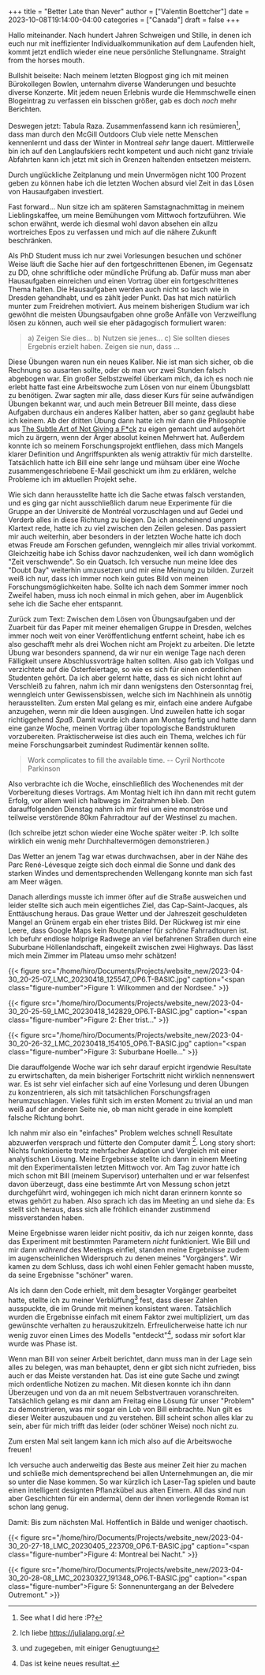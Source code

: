 +++
title = "Better Late than Never"
author = ["Valentin Boettcher"]
date = 2023-10-08T19:14:00-04:00
categories = ["Canada"]
draft = false
+++

Hallo miteinander. Nach hundert Jahren Schweigen und Stille, in denen
ich euch nur mit ineffizienter Individualkommunikation auf dem
Laufenden hielt, kommt jetzt endlich wieder eine neue persönliche
Stellungname. Straight from the horses mouth.

Bullshit beiseite: Nach meinem letzten Blogpost ging ich mit meinen
Bürokollegen Bowlen, unternahm diverse Wanderungen und besuchte
diverse Konzerte.  Mit jedem neuen Erlebnis wurde die Hemmschwelle
einen Blogeintrag zu verfassen ein bisschen größer, gab es doch
_noch_ mehr Berichten.

Deswegen jetzt: Tabula Raza. Zusammenfassend kann ich
resümieren[^fn:1], dass man durch den McGill
Outdoors Club viele nette Menschen kennenlernt und dass der Winter in
Montreal _sehr_ lange dauert. Mittlerweile  bin ich auf den
Langlaufskiers recht kompetent und auch nicht ganz triviale Abfahrten
kann ich jetzt mit sich in Grenzen haltenden entsetzen meistern.

Durch unglückliche Zeitplanung und mein Unvermögen nicht
100 Prozent geben zu können habe ich die letzten Wochen absurd viel
Zeit in das Lösen von Hausaufgaben investiert.

Fast forward... Nun sitze ich am späteren Samstagnachmittag in meinem
Lieblingskaffee, um meine Bemühungen vom Mittwoch fortzuführen. Wie
schon erwähnt, werde ich diesmal wohl davon absehen ein allzu wortreiches
Epos zu verfassen und mich auf die nähere Zukunft beschränken.

Als PhD Student muss ich nur zwei Vorlesungen besuchen und schöner
Weise läuft die Sache hier auf den fortgeschrittenen Ebenen, im
Gegensatz zu DD, ohne schriftliche oder mündliche Prüfung ab. Dafür
muss man aber Hausaufgaben einreichen und einen Vortrag über ein
fortgeschrittenes Thema halten. Die Hausaufgaben werden auch nicht so
lasch wie in Dresden gehandhabt, und es zählt jeder Punkt. Das hat
mich natürlich munter zum Freidrehen motiviert. Aus meinem bisherigen
Studium war ich gewöhnt die meisten Übungsaufgaben ohne große
Anfälle von Verzweiflung lösen zu können, auch weil sie eher
pädagogisch formuliert waren:

> a) Zeigen Sie dies...
> b) Nutzen sie jenes...
> c) Sie sollten dieses Ergebnis erzielt haben. Zeigen sie nun, dass ...

Diese Übungen waren nun ein neues Kaliber. Nie ist man sich sicher, ob
die Rechnung so ausarten sollte, oder ob man vor zwei Stunden falsch
abgebogen war. Ein großer Selbstzweifel überkam mich, da ich es noch
nie erlebt hatte fast eine Arbeitswoche zum Lösen von nur einem
Übungsblatt zu benötigen. Zwar sagten mir alle, dass dieser Kurs für
seine aufwändigen Übungen bekannt war, und auch mein Betreuer Bill meinte,
dass diese Aufgaben durchaus ein anderes Kaliber hatten, aber so ganz
geglaubt habe ich keinem. Ab der dritten Übung dann hatte ich mir
dann die Philosophie aus
[The
Subtle Art of Not Giving a F\*ck](https://www.goodreads.com/book/show/28257707-the-subtle-art-of-not-giving-a-f-ck) zu eigen gemacht und aufgehört mich
zu ärgern, wenn der Ärger absolut keinen Mehrwert hat. Außerdem konnte ich
so meinem Forschungsprojekt entfliehen, dass mich Mangels klarer
Definition und Angriffspunkten als wenig attraktiv für mich
darstellte. Tatsächlich hatte ich Bill eine sehr lange und
mühsam über eine Woche zusammengeschriebene E-Mail geschickt um ihm
zu erklären, welche Probleme ich im aktuellen Projekt sehe.

Wie sich dann herausstellte hatte ich die Sache etwas falsch
verstanden, und es ging gar nicht ausschließlich darum neue
Experimente für die Gruppe an der Université de Montréal vorzuschlagen
und auf Gedei und Verderb alles in diese Richtung zu biegen. Da ich
anscheinend ungern Klartext rede, hatte ich zu viel zwischen den
Zeilen gelesen. Das passiert mir auch weiterhin, aber besonders in der
letzten Woche hatte ich doch etwas Freude am Forschen gefunden,
wenngleich mir alles trivial vorkommt. Gleichzeitig habe ich Schiss
davor nachzudenken, weil ich dann womöglich "Zeit verschwende". So ein
Quatsch. Ich versuche nun meine Idee des "Doubt Day" weiterhin
umzusetzen und mir eine Meinung zu bilden. Zurzeit weiß ich nur, dass
ich immer noch kein gutes Bild von meinen Forschungsmöglichkeiten
habe. Sollte ich nach dem Sommer immer noch Zweifel haben, muss ich
noch einmal in mich gehen, aber im Augenblick sehe ich die Sache eher
entspannt.

Zurück zum Text: Zwischen dem Lösen von Übungsaufgaben und der
Zuarbeit für das Paper mit meiner ehemaligen Gruppe in Dresden,
welches immer noch weit von einer Veröffentlichung entfernt scheint,
habe ich es also geschafft mehr als drei Wochen nicht am Projekt zu
arbeiten. Die letzte Übung war besonders spannend, da wir nur ein
wenige Tage nach deren Fälligkeit unsere Abschlussvorträge halten
sollten. Also gab ich Vollgas und verzichtete auf die Osterfeiertage,
so wie es sich für einen ordentlichen Studenten gehört. Da ich aber
gelernt hatte, dass es sich nicht lohnt auf Verschleiß zu fahren, nahm
ich mir dann wenigstens den Ostersonntag frei, wenngleich unter
Gewissensbissen, welche sich im Nachhinein als unnötig
herausstellten. Zum ersten Mal gelang es mir, einfach eine andere
Aufgabe anzugehen, wenn mir die Ideen ausgingen. Und zuweilen hatte
ich sogar richtiggehend _Spaß_. Damit wurde ich dann am Montag fertig
und hatte dann eine ganze Woche, meinen Vortrag über topologische
Bandstrukturen vorzubereiten. Praktischerweise ist dies auch ein
Thema, welches ich für meine Forschungsarbeit zumindest Rudimentär
kennen sollte.

> Work complicates to fill the available time. -- Cyril Northcote Parkinson

Also verbrachte ich die Woche, einschließlich des Wochenendes mit der
Vorbereitung dieses Vortrags. Am Montag hielt ich ihn dann mit recht
gutem Erfolg, vor allem weil ich halbwegs im Zeitrahmen blieb. Den
darauffolgenden Dienstag nahm ich mir frei um eine monströse und
teilweise verstörende 80km Fahrradtour auf der Westinsel zu machen.

(Ich schreibe jetzt schon wieder eine Woche später weiter :P. Ich
sollte wirklich ein wenig mehr Durchhaltevermögen demonstrieren.)

Das Wetter an jenem Tag war etwas durchwachsen, aber in der Nähe des
Parc René-Lévesque zeigte sich doch einmal die Sonne und dank des
starken Windes und dementsprechenden Wellengang konnte man sich fast
am Meer wägen.

Danach allerdings musste ich immer öfter auf die Straße ausweichen und
leider stellte sich auch mein eigentliches Ziel, das
Cap-Saint-Jacques, als Enttäuschung heraus. Das graue Wetter und der
Jahreszeit geschuldeten Mangel an Grünem ergab ein eher tristes
Bild. Der Rückweg ist mir eine Leere, dass Google Maps kein
Routenplaner für _schöne_ Fahrradtouren ist. Ich befuhr endlose
holprige Radwege an viel befahrenen Straßen durch eine Suburbane
Höllenlandschaft, eingekeilt zwischen zwei Highways. Das lässt mich
mein Zimmer im Plateau umso mehr schätzen!

{{< figure src="/home/hiro/Documents/Projects/website_new/2023-04-30_20-25-07_LMC_20230418_125547_OP6.T-BASIC.jpg" caption="<span class=\"figure-number\">Figure 1: </span>Wilkommen and der Nordsee." >}}

{{< figure src="/home/hiro/Documents/Projects/website_new/2023-04-30_20-25-59_LMC_20230418_142829_OP6.T-BASIC.jpg" caption="<span class=\"figure-number\">Figure 2: </span>Eher trist..." >}}

{{< figure src="/home/hiro/Documents/Projects/website_new/2023-04-30_20-26-32_LMC_20230418_154105_OP6.T-BASIC.jpg" caption="<span class=\"figure-number\">Figure 3: </span>Suburbane Hoelle..." >}}

Die darauffolgende Woche war ich sehr darauf erpicht irgendwie
Resultate zu erwirtschaften, da mein bisheriger Fortschritt nicht
wirklich nennenswert war. Es ist sehr viel einfacher sich auf eine
Vorlesung und deren Übungen zu konzentrieren, als sich mit
tatsächlichen Forschungsfragen herumzuschlagen. Vieles fühlt sich im
ersten Moment zu trivial an und man weiß auf der anderen Seite nie,
ob man nicht gerade in eine komplett falsche Richtung bohrt.

Ich nahm mir also ein "einfaches" Problem welches schnell Resultate
abzuwerfen versprach und fütterte den Computer damit&nbsp;[^fn:2]. Long story short: Nichts funktionierte trotz
mehrfacher Adaption und Vergleich mit einer analytischen Lösung. Meine
Ergebnisse stellte ich dann in einem Meeting mit den Experimentalisten
letzten Mittwoch vor. Am Tag zuvor hatte ich mich schon mit Bill
(meinem Supervisor) unterhalten und er war felsenfest davon
überzeugt, dass eine bestimmte Art von Messung schon jetzt
durchgeführt wird, wohingegen ich mich nicht daran erinnern konnte
so etwas gehört zu haben. Also sprach ich das im Meeting an und siehe
da: Es stellt sich heraus, dass sich alle fröhlich einander
zustimmend missverstanden haben.

Meine Ergebnisse waren leider nicht positiv, da ich nur zeigen konnte,
dass das Experiment mit bestimmten Parametern _nicht_
funktioniert. Wie Bill und mir dann _während_ des Meetings einfiel,
standen meine Ergebnisse zudem im augenscheinlichen Widerspruch zu
denen meines "Vorgängers". Wir kamen zu dem Schluss, dass ich wohl
einen Fehler gemacht haben musste, da seine Ergebnisse "schöner"
waren.

Als ich dann den Code erhielt, mit dem besagter Vorgänger gearbeitet
hatte, stellte ich zu meiner Verblüffung[^fn:3] fest, dass dieser Zahlen ausspuckte, die im Grunde
mit meinen konsistent waren. Tatsächlich wurden die Ergebnisse einfach
mit einem Faktor zwei multipliziert, um das gewünschte verhalten zu
herauszukitzeln. Erfreulicherweise hatte ich nur wenig zuvor einen
Limes des Modells "entdeckt"[^fn:4],
sodass mir sofort klar wurde was Phase ist.

Wenn man Bill von seiner Arbeit berichtet, dann muss man in der Lage
sein alles zu belegen, was man behauptet, denn er gibt sich nicht
zufrieden, biss auch er das Meiste verstanden hat.  Das ist eine gute
Sache und zwingt mich ordentliche Notizen zu machen. Mit diesen konnte
ich ihn dann Überzeugen und von da an mit neuem Selbstvertrauen
voranschreiten. Tatsächlich gelang es mir dann am Freitag eine Lösung
für unser "Problem" zu demonstrieren, was mir sogar ein Lob von Bill
einbrachte. Nun gilt es dieser Weiter auszubauen und zu
verstehen. Bill scheint schon alles klar zu sein, aber für mich trifft
das leider (oder schöner Weise) noch nicht zu.

Zum ersten Mal seit langem kann ich mich also auf die Arbeitswoche
freuen!

Ich versuche auch anderweitig das Beste aus meiner Zeit hier zu machen
und schließe mich dementsprechend bei allen Unternehmungen an, die
mir so unter die Nase kommen. So war kürzlich ich Laser-Tag spielen und baute
einen intelligent designten Pflanzkübel aus alten Eimern. All das
sind nun aber Geschichten für ein andermal, denn der ihnen
vorliegende Roman ist schon lang genug.

Damit: Bis zum nächsten Mal. Hoffentlich in Bälde und weniger
chaotisch.

{{< figure src="/home/hiro/Documents/Projects/website_new/2023-04-30_20-27-18_LMC_20230405_223709_OP6.T-BASIC.jpg" caption="<span class=\"figure-number\">Figure 4: </span>Montreal bei Nacht." >}}

{{< figure src="/home/hiro/Documents/Projects/website_new/2023-04-30_20-28-08_LMC_20230327_191348_OP6.T-BASIC.jpg" caption="<span class=\"figure-number\">Figure 5: </span>Sonnenuntergang an der Belvedere Outremont." >}}

[^fn:1]: See what I did here :P?
[^fn:2]: Ich liebe
    <https://julialang.org/>.
[^fn:3]: und zugegeben, mit
    einiger Genugtuung
[^fn:4]: Das ist keine neues resultat.
